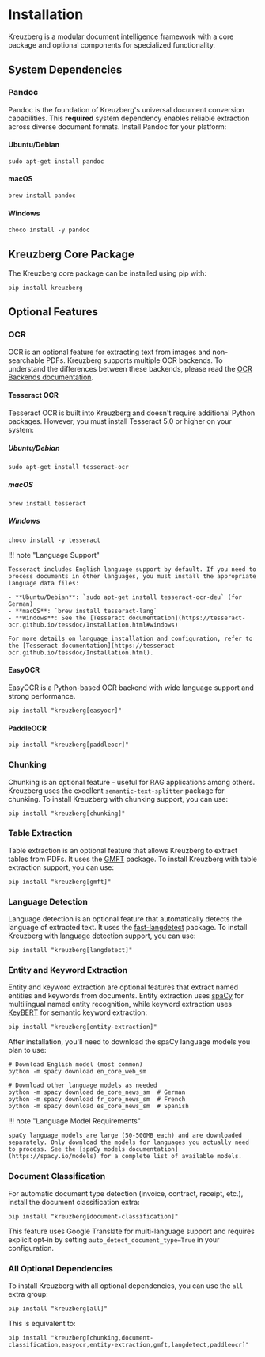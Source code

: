 # Installation

Kreuzberg is a modular document intelligence framework with a core package and optional components for specialized functionality.

## System Dependencies

### Pandoc

Pandoc is the foundation of Kreuzberg's universal document conversion capabilities. This **required** system dependency enables reliable extraction across diverse document formats. Install Pandoc for your platform:

#### Ubuntu/Debian

```shell
sudo apt-get install pandoc
```

#### macOS

```shell
brew install pandoc
```

#### Windows

```shell
choco install -y pandoc
```

## Kreuzberg Core Package

The Kreuzberg core package can be installed using pip with:

```shell
pip install kreuzberg
```

## Optional Features

### OCR

OCR is an optional feature for extracting text from images and non-searchable PDFs. Kreuzberg supports multiple OCR backends. To understand the differences between these backends, please read the [OCR Backends documentation](../user-guide/ocr-backends.md).

#### Tesseract OCR

Tesseract OCR is built into Kreuzberg and doesn't require additional Python packages. However, you must install Tesseract 5.0 or higher on your system:

##### Ubuntu/Debian

```shell
sudo apt-get install tesseract-ocr
```

##### macOS

```shell
brew install tesseract
```

##### Windows

```shell
choco install -y tesseract
```

!!! note "Language Support"

    Tesseract includes English language support by default. If you need to process documents in other languages, you must install the appropriate language data files:

    - **Ubuntu/Debian**: `sudo apt-get install tesseract-ocr-deu` (for German)
    - **macOS**: `brew install tesseract-lang`
    - **Windows**: See the [Tesseract documentation](https://tesseract-ocr.github.io/tessdoc/Installation.html#windows)

    For more details on language installation and configuration, refer to the [Tesseract documentation](https://tesseract-ocr.github.io/tessdoc/Installation.html).

#### EasyOCR

EasyOCR is a Python-based OCR backend with wide language support and strong performance.

```shell
pip install "kreuzberg[easyocr]"
```

#### PaddleOCR

```shell
pip install "kreuzberg[paddleocr]"
```

### Chunking

Chunking is an optional feature - useful for RAG applications among others. Kreuzberg uses the excellent `semantic-text-splitter` package for chunking. To install Kreuzberg with chunking support, you can use:

```shell
pip install "kreuzberg[chunking]"
```

### Table Extraction

Table extraction is an optional feature that allows Kreuzberg to extract tables from PDFs. It uses the [GMFT](https://github.com/conjuncts/gmft) package. To install Kreuzberg with table extraction support, you can use:

```shell
pip install "kreuzberg[gmft]"
```

### Language Detection

Language detection is an optional feature that automatically detects the language of extracted text. It uses the [fast-langdetect](https://github.com/LlmKira/fast-langdetect) package. To install Kreuzberg with language detection support, you can use:

```shell
pip install "kreuzberg[langdetect]"
```

### Entity and Keyword Extraction

Entity and keyword extraction are optional features that extract named entities and keywords from documents. Entity extraction uses [spaCy](https://spacy.io/) for multilingual named entity recognition, while keyword extraction uses [KeyBERT](https://github.com/MaartenGr/KeyBERT) for semantic keyword extraction:

```shell
pip install "kreuzberg[entity-extraction]"
```

After installation, you'll need to download the spaCy language models you plan to use:

```shell
# Download English model (most common)
python -m spacy download en_core_web_sm

# Download other language models as needed
python -m spacy download de_core_news_sm  # German
python -m spacy download fr_core_news_sm  # French
python -m spacy download es_core_news_sm  # Spanish
```

!!! note "Language Model Requirements"

    spaCy language models are large (50-500MB each) and are downloaded separately. Only download the models for languages you actually need to process. See the [spaCy models documentation](https://spacy.io/models) for a complete list of available models.

### Document Classification

For automatic document type detection (invoice, contract, receipt, etc.), install the document classification extra:

```shell
pip install "kreuzberg[document-classification]"
```

This feature uses Google Translate for multi-language support and requires explicit opt-in by setting `auto_detect_document_type=True` in your configuration.

### All Optional Dependencies

To install Kreuzberg with all optional dependencies, you can use the `all` extra group:

```shell
pip install "kreuzberg[all]"
```

This is equivalent to:

```shell
pip install "kreuzberg[chunking,document-classification,easyocr,entity-extraction,gmft,langdetect,paddleocr]"
```
